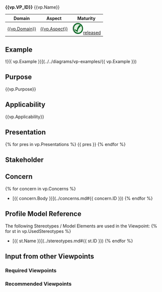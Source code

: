 **{{vp.VP_ID}}** {{vp.Name}}

|**Domain**|**Aspect**|**Maturity**|
| --- | --- | --- |
|[{{vp.Domain}}](../domains.md#common-domain)|[{{vp.Aspect}}](../aspects.md#taxonomy--structure-aspect)|![{{vp.Maturity}}](/diagrams/Symbol_confirmed.png )[released](../maturity.md#released)|

## Example
![{{ vp.Example }}](../../diagrams/vp-examples/{{ vp.Example }})
## Purpose
{{vp.Purpose}}
## Applicability
{{vp.Applicability}}
## Presentation
{% for pres in vp.Presentations %}
{{ pres }}
{% endfor %}
## Stakeholder
## Concern
{% for concern in vp.Concerns %}
* [{{ concern.Body }}](../concerns.md#{{ concern.ID }})
{% endfor %}
## Profile Model Reference
The following Stereotypes / Model Elements are used in the Viewpoint:
{% for st in vp.UsedStereotypes %}
* [{{ st.Name }}](../stereotypes.md#{{ st.ID }})
{% endfor %}
## Input from other Viewpoints
### Required Viewpoints
### Recommended Viewpoints
